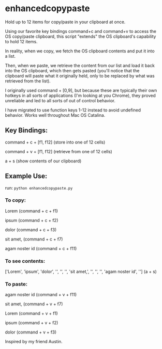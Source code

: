 # enhancedcopypaste
Hold up to 12 items for copy/paste in your clipboard at once.

Using our favorite key bindings command+c and command+v to access the OS copy/paste clipboard, this script "extends" the OS clipboard's capability to hold 12 items. 

In reality, when we copy, we fetch the OS clipboard contents and put it into a list. 

Then, when we paste, we retrieve the content from our list and load it back into the OS clipboard, which then gets pasted (you'll notice that the clipboard will paste what it originally held, only to be replaced by what was retrieved from the list). 

I originally used command + [0,9], but because these are typically their own hotkeys in all sorts of applications (I'm looking at you Chrome), they proved unreliable and led to all sorts of out of control behavior.

I have migrated to use function keys 1-12 instead to avoid undefined behavior. Works well throughout Mac OS Catalina.

## Key Bindings: 

command + c + [f1, f12] (store into one of 12 cells)

command + v + [f1, f12] (retrieve from one of 12 cells)

a + s (show contents of our clipboard)

## Example Use: 
run: `python enhancedcopypaste.py`

### To copy:

Lorem (command + c + f1)

ipsum (command + c + f2)

dolor (command + c + f3)

sit amet, (command + c + f7)

agam noster id  (command + c + f11)

### To see contents:

['Lorem', 'ipsum', 'dolor', '', '', '', 'sit amet,', '', '', '', 'agam noster id', '']  (a + s)

### To paste:

agam noster id  (command + v + f11)

sit amet, (command + v + f7)

Lorem (command + v + f1)

ipsum (command + v + f2)

dolor   (command + v + f3) 


Inspired by my friend Austin.

